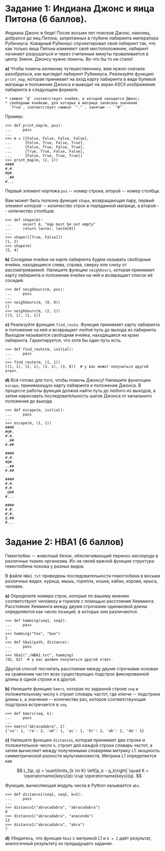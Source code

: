 # Задание 1: Индиана Джонс и яица Питона (6 баллов).

Индиана Джонс в беде! После восьми лет поисков Джонс, наконец,
добрался до яиц Питона, запрятанных в глубине лабиринта императора
Рубиниуса. Коварный Рубиниус спроектировал свой лабиринт так, что как
только яица Питона изменяют своё местоположение, лабиринт начинает
разрушаться и через считанные минуты проваливается в центр Земли.
Джонсу нужно помочь. Во что бы то ни стало!

**a)** Чтобы помочь великому путешественнику, вам нужно сначала
разобраться, как выглядит лабиринт Рубиниуса. Реализуйте функцию
`print_map`, которая принимает на вход карту лабиринта в виде булевой
матрицы и положение Джонса и выводит на экран ASCII изображение
лабиринта в следующем формате:
    
    * символ `@` соответствует ячейке, в которой находится Джонс;
    * свободным ячейкам, для которых в матрице записано значение
      `True`, соответствует символ `"."`, занятым -- `"#"`.
      
Пример:

```
>>> def print_map(m, pos):
...     pass
...
>>> m = [[False, False, False, False],
...      [False, True, False, True],
...      [False, True, False, True],
...      [True, True, False, False],
...      [False, True, True, True]]
>>> print_map(m, (2, 1))
####
#.#.
#@#.
..##
#...
```

Первый элемент кортежа `pos` -- номер строки, второй -- номер столбца. 

Вам может быть полезна функция `shape`, возвращающая пару, первый
элемент которой -- количество строк в переданной матрице, а второй --
количество столбцов.

```
>>> def shape(m):
...     assert m, "map must be not empty"
...     return len(m), len(m[0])
...
>>> shape([[True, False]])
(1, 2)
>>> shape(m)
(5, 4)
```


**b)** Соседями ячейки на карте лабиринта будем называть свободные
ячейки, находящиеся слева, справа, сверху или снизу от
рассматриваемой. Напишите функцию `neighbours`, которая принимает
карту лабиринта и положение ячейки на ней и возвращает список её
соседей.

```
>>> def neighbours(m, pos):
...     pass
...
>>> neighbours(m, (0, 0))
[]
>>> neighbours(m, (2, 1))
[(3, 1), (1, 1)]
```

**с)** Реализуйте функцию `find_route`. Функция принимает карту
лабиринта и положение на ней и возвращает *любой* путь до выхода из
лабиринта. Выходом называется свободная ячейка, находящаяся на краю
лабиринта. Гарантируется, что хотя бы один путь есть.
  
```
>>> def find_route(m, initial):
...     pass
...
>>> find_route(m, (1, 1))
[(1, 1), (2, 1), (3, 1), (3, 0)]  # у вас может получиться другой ответ.
```

**d)** Всё готово для того, чтобы помочь Джонсу! Напишите функroцию
`escape`, принимающую карту лабиринта и положение Джонса. В процессе
работы функция должна найти путь до любого из выходов, а затем
нарисовать последовательность шагов Джонса от начального положения до
выхода.

```
>>> def escape(m, initial):
...     pass
...
>>> escape(m, (1, 1))
####
#@#.
#.#.
..##
#.##

####
#.#.
#@#.
..##
#.##

####
#.#.
#.#.
.@##
#...

####
#.#.
#.#.
@.##
#...
```


# Задание 2: HBA1 (6 баллов)

Гемоглобин -- животный белок, обеспечивающий перенос кислорода в
различных тканях организма. Из-за своей важной функции структура
гемоглобина похожа у разных видов.

В файле `HBA1.txt` приведены последовательности гемоглобина в восьми
различных видах: курица, мышь, горилла, кошка, кабан, корова, крыса,
человек.

**a)** Определите номера строк, которые по вашему мнению соответствуют
человеку и горилле с помощью расстояния Хемминга. Расстояние Хемминга
между двумя строчками одинаковой длины определяется как число позиций,
в которых они различаются.

```
>>> def hamming(seq1, seq2):
...     pass
...
>>> hamming("foo", "boo")
1
>>> def hba1(path, distance):
...     pass
...
>>> hba1("./HBA1.txt", hamming)
(92, 62)  # у вас должен получиться другой ответ.
```

Другой способ посчитать расстояние между двумя строчками основан на
сравнении частот всех существующих подстрок фиксированной длины в
одной строке и в другой.

**b)** Напишите функцию `kmers`, которая по заданной строке `seq` и
положительному числу `k` строит словарь частот, где ключи -- подстроки
длины `k`, а значения -- количество раз, которое соответствующая
подстрока встречается в `seq`.
  
```
>>> def kmers(seq, k): 
...     pass 
... 
>>> kmers("abracadabra", 2) 
{'ca': 1, 'ra': 2, 'ad': 1, 'ac': 1, 'br': 2, 'ab': 2, 'da': 1}
```

**c)** Напишите функцию `distance1`, которая принимает две строки и
положительное число `k`, строит для каждой строки словарь частот, а
затем вычисляет между полученными словарями метрику L1: мощность
симметрической разности мультимножеств. Метрика L1 определяется как
  
$$
L_1(p, q) = \sum\limits_{k \in K} \left|p_k - q_k\right|
\quad
K = \operatorname{keys}(p) \cup \operatorname{keys}(q).
$$
  
Функция, вычисляющая модуль числа в Python называется `abs`.


```
>>> def distance1(seq1, seq2, k=2):
...     pass
...
>>> distance1("abracadabra", "abracadabra")
0
>>> distance1("abracadabra", "anaconda")
13
>>> distance1("abracadabra", "abra")
7
```

**d)** Убедитесь, что функция `hba1` с метрикой L1 и
`k = 2` даёт результат, аналогичный результату из предыдущего задания.
